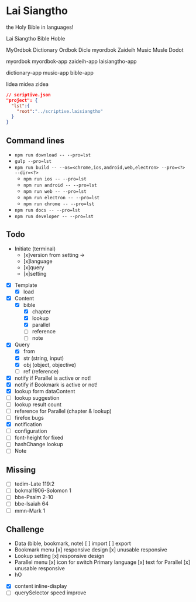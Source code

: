 # Lai Siangtho

the Holy Bible in languages!

Lai Siangtho
Bible
Hoble

MyOrdbok
Dictionary
Ordbok
Dicle
myordbok
Zaideih
Music
Musle
Dodot

myordbok
myordbok-app
zaideih-app
laisiangtho-app

dictionary-app
music-app
bible-app


lidea
midea
zidea


```json
// scriptive.json
"project": {
  "lst":{
    "root":"../scriptive.laisiangtho"
  }
}
```

## Command lines

- `npm run download -- --pro=lst`
- `gulp --pro=lst`
- `npm run build -- --os=<chrome,ios,android,web,electron> --pro=<?>  --dir=<?>`
  - `npm run ios -- --pro=lst`
  - `npm run android -- --pro=lst`
  - `npm run web -- --pro=lst`
  - `npm run electron -- --pro=lst`
  - `npm run chrome -- --pro=lst`
- `npm run docs -- --pro=lst`
- `npm run developer -- --pro=lst`


## Todo

* Initiate (terminal)
  - [x]version from setting ->
  - [x]language
  - [x]query
  - [x]setting
- [x] Template
  - [x] load
- [x] Content
  - [x] bible
      - [x] chapter
      - [x] lookup
      - [x] parallel
      - [ ] reference
      - [ ] note
- [x] Query
  - [x] from
  - [x] str (string, input)
  - [x] obj (object, objective)
  - [ ] ref (reference)
- [x] notify if Parallel is active or not!
- [x] notify if Bookmark is active or not!
- [x] lookup form dataContent
- [ ] lookup suggestion
- [ ] lookup result count
- [ ] reference for Parallel (chapter & lookup)
- [ ] firefox bugs
- [x] notification
- [ ] configuration
- [ ] font-height for fixed
- [ ] hashChange lookup
- [ ] Note

## Missing
 - [ ] tedim-Late 119:2
 - [ ] bokmal1906-Solomon 1
 - [ ] bbe-Psalm 2-10
 - [ ] bbe-Isaiah 64
 - [ ] mmn-Mark 1
## Challenge
* Data (bible, bookmark, note)
  [ ] import
  [ ] export
* Bookmark menu
  [x] responsive design
  [x] unusable responsive
* Lookup setting
  [x] responsive design
* Parallel menu
  [x] icon for switch Primary language
  [x] text for Parallel
  [x] unusable responsive
* hO
 - [x] content inline-display
 - [ ] querySelector speed improve